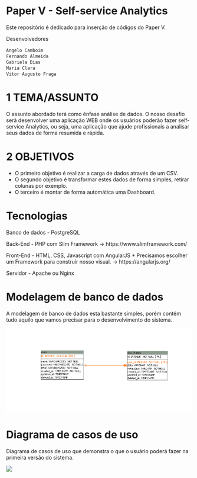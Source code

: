 # Paper V - Self-service Analytics
Este repositório é dedicado para inserção de códigos do Paper V.

Desenvolvedores

    Angelo Camboim
    Fernando Almeida
    Gabriela Dias
    Maria Clara
    Vitor Augusto Fraga

# 1 TEMA/ASSUNTO

O assunto abordado terá como ênfase análise de dados. O nosso desafio será desenvolver uma aplicação WEB onde os usuários poderão fazer self-service Analytics, ou seja, uma aplicação que ajude profissionais a analisar seus dados de forma resumida e rápida.

# 2 OBJETIVOS 

 - O primeiro objetivo é realizar a carga de dados através de um CSV.  
 - O   segundo objetivo é transformar estes dados de forma simples, retirar
   colunas por exemplo.  
 - O terceiro é montar de forma automática uma  Dashboard.

# Tecnologias

<p>Banco de dados  - PostgreSQL</p> 
<p>Back-End - PHP com Slim Framework -> https://www.slimframework.com/ </p> 
<p>Front-End - HTML, CSS, Javascript com AngularJS * Precisamos escolher um Framework para construir nosso visual. -> https://angularjs.org/ </p>

Servidor - Apache ou Nginx

# Modelagem de banco de dados 
<p>A modelagem de banco de dados esta bastante simples, porém contém tudo aquilo que vamos precisar para o desenvolvimento do sistema.</p>
<img src="https://github.com/vitorfraga/ads0038-paperV/blob/master/DER/der.PNG">

# Diagrama de casos de uso 
<p>Diagrama de casos de uso que demonstra o que o usuário poderá fazer na primeira versão do sistema.</p>
<img src="https://github.com/vitorfraga/ads0038-paperV/blob/master/DER/casos de uso.PNG">




